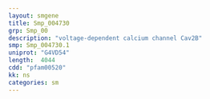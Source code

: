 ```yaml
---
layout: smgene
title: Smp_004730
grp: Smp_00
description: "voltage-dependent calcium channel Cav2B"
smp: Smp_004730.1
uniprot: "G4VD54"
length:  4044
cdd: "pfam00520"
kk: ns
categories: sm
---
```

